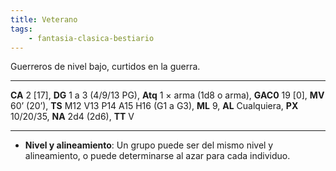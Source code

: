 ```yaml
---
title: Veterano
tags:
    - fantasia-clasica-bestiario
---
```

Guerreros de nivel bajo, curtidos en la guerra.
___
**CA** 2 [17], **DG** 1 a 3 (4/9/13 PG), **Atq** 1 × arma (1d8 o arma), **GAC0** 19 [0], **MV** 60’ (20’), **TS** M12 V13 P14 A15 H16 (G1 a G3), **ML** 9, **AL** Cualquiera, **PX** 10/20/35, **NA** 2d4 (2d6), **TT** V
___
- **Nivel y alineamiento**: Un grupo puede ser del mismo nivel y alineamiento, o puede determinarse al azar para cada individuo.
